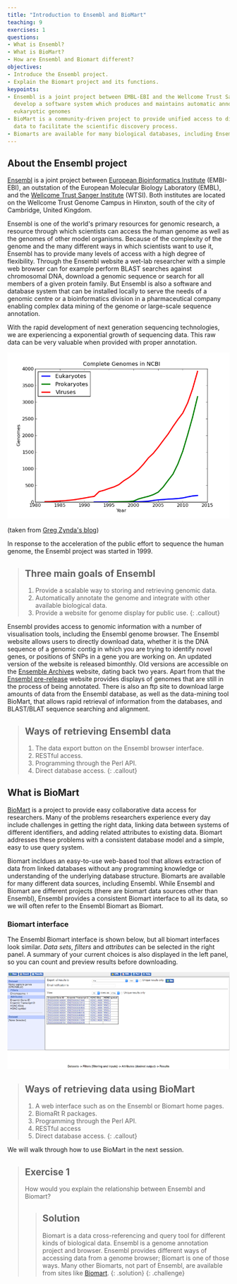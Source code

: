 ```yaml
---
title: "Introduction to Ensembl and BioMart"
teaching: 9
exercises: 1
questions:
- What is Ensembl?
- What is BioMart?
- How are Ensembl and Biomart different?
objectives:
- Introduce the Ensembl project.
- Explain the Biomart project and its functions.
keypoints:
- Ensembl is a joint project between EMBL-EBI and the Wellcome Trust Sanger Institute to
  develop a software system which produces and maintains automatic annotation on selected
  eukaryotic genomes
- BioMart is a community-driven project to provide unified access to distributed research
  data to facilitate the scientific discovery process.
- Biomarts are available for many biological databases, including Ensembl.
---
```


## About the Ensembl project

[Ensembl][ensembl] is a joint project between [European Bioinformatics Institute][ebi]
(EMBI-EBI), an outstation of the European Molecular Biology Laboratory (EMBL), and
the [Wellcome Trust Sanger Institute][wtsi] (WTSI). Both institutes are located on the
Wellcome Trust Genome Campus in Hinxton, south of the city of Cambridge, United Kingdom.

Ensembl is one of the world's primary resources for genomic research, a
resource through which scientists can access the human genome as well as
the genomes of other model organisms. Because of the complexity of the
genome and the many different ways in which scientists want to use it,
Ensembl has to provide many levels of access with a high degree of flexibility.
Through the Ensembl website a wet-lab researcher with a simple web browser
can for example perform BLAST searches against chromosomal DNA,
download a genomic sequence or search for all members of a given protein
family. But Ensembl is also a software and database system that
can be installed locally to serve the needs of a genomic centre or a
bioinformatics division in a pharmaceutical company enabling complex data
mining of the genome or large-scale sequence annotation.

With the rapid development of next generation sequencing technologies, we are experiencing
a exponential growth of sequencing data. This raw data can be very valuable when provided
with proper annotation.

![genome_completed](../fig/genome_completed.png)

(taken from [Greg Zynda's blog](http://gregoryzynda.com/ncbi/genome/python/2014/03/31/ncbi-genome.html))

In response to the acceleration of the public effort to sequence the human genome, the Ensembl project was started in 1999.

> ## Three main goals of Ensembl
> 
> 1. Provide a scalable way to storing and retrieving genomic data.
> 2. Automatically annotate the genome and integrate with other available biological data.
> 3. Provide a website for genome display for public use.
{: .callout}

Ensembl provides access to genomic information with a number of visualisation tools,
including the Ensembl genome browser. The Ensembl website allows users to directly
download data, whether it is the DNA sequence of a genomic contig in which you are trying
to identify novel genes, or positions of SNPs in a gene you are working on. An updated
version of the website is released bimonthly. Old versions are accessible on
the [Ensemble Archives][archives] website, dating back two years. Apart from that
the [Ensembl pre-release][pre] website provides displays of genomes that are still in the
process of being annotated. There is also an ftp site to download large amounts of data
from the Ensembl database, as well as the data-mining tool BioMart, that allows rapid
retrieval of information from the databases, and BLAST/BLAT sequence searching and
alignment.

> ## Ways of retrieving Ensembl data
> 
> 1. The data export button on the Ensembl browser interface.
> 2. RESTful access.
> 3. Programming through the Perl API.
> 4. Direct database access.
{: .callout}


## What is BioMart

[BioMart][biomart] is a project to provide easy collaborative data access for researchers.
Many of the problems researchers experience every day include challenges in getting the
right data, linking data between systems of different identifiers, and adding related
attributes to existing data. Biomart addresses these problems with a consistent database
model and a simple, easy to use query system.


Biomart incldues an easy-to-use web-based tool that allows extraction of data from linked
databases without any programming knowledge or understanding of the underlying database
structure. Biomarts are available for many different data sources, including Ensembl.
While Ensembl and Biomart are different projects (there are biomart data sources other
than Ensembl), Ensembl provides a consistent Biomart interface to all its data, so we will
often refer to the Ensembl Biomart as Biomart.

### Biomart interface

The Ensembl Biomart interface is shown below, but all biomart interfaces look similar.
*Data sets*, *filters* and *attributes* can be selected in the right panel. A summary of your
current choices is also displayed in the left panel, so you can count and preview results
before downloading.


![biomart_overview](../fig/biomart_overview.png)

> ## Ways of retrieving data using BioMart
> 1. A web interface such as on the Ensembl or Biomart home pages.
> 2. BiomaRt R packages.
> 3. Programming through the Perl API.
> 4. RESTful access
> 5. Direct database access.
{: .callout}

We will walk through how to use BioMart in the next session.


> ## Exercise 1 
> 
> How would you explain the relationship between Ensembl and Biomart?
> 
> >
> > ## Solution
> > Biomart is a data cross-referencing and query tool for different kinds of biological
> > data. Ensembl is a genome annotation project and browser. Ensembl provides different
> > ways of accessing data from a genome browser; Biomart is one of those ways. Many other
> > Biomarts, not part of Ensembl, are available from sites like [Biomart][biomart].
> {: .solution}
{: .challenge}

[ensembl]: http://asia.ensembl.org/index.html
[ebi]: http://www.ebi.ac.uk/
[biomart]: http://www.biomart.org
[wtsi]: http://www.sanger.ac.uk/
[archives]: http://asia.ensembl.org/info/website/archives/index.html
[pre]: http://pre.ensembl.org/index.html
